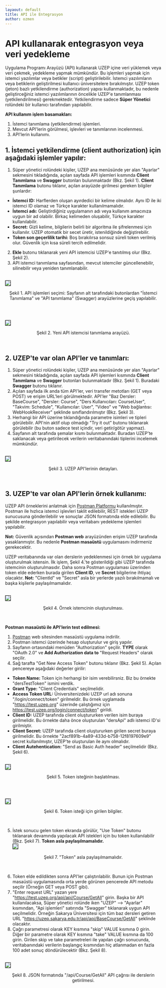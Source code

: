 ```yaml
---
layaout: default
title: API ile Entegrasyon
author: ozmen
---
```


# API kullanarak entegrasyon veya veri yedekleme

Uygulama Programı Arayüzü (API) kullanarak UZEP içine veri yüklemek veya veri çekmek, yedekleme yapmak mümkündür. Bu işlemleri yapmak için istemci yazılımlar veya betikler (script) geliştirilebilir. İstemci yazılımların veya betiklerin geliştirilmesi kullanıcı üniversitelere bırakılmıştır. UZEP token (jeton) bazlı yetkilendirme (authorization) yapısı kullanmaktadır, bu nedenle geliştirceğiniz istemci yazılımlarının öncelikle UZEP'e tanımlanması (yetkilendirilmesi) gerekmektedir. Yetkilendirme sadece **Süper Yönetici** rolündeki bir kullanıcı tarafından yapılabilir.

**API kullanım işlem basamakları:**
1. İstemci tanımlama (yetkilendirme) işlemleri.
2. Mevcut API'lerin görülmesi, işlevleri ve tanımlarının incelenmesi.
3. API'lerin kullanımı.

## 1. İstemci yetkilendirme (client authorization) için aşağıdaki işlemler yapılır:
1. Süper yönetici rolündeki kişiler, UZEP ana menüsünde yer alan "Ayarlar" sekmesini tıkladığında, açılan sayfada API işlemleri kısmında **Client Tanımlama** ve **Swagger** butonları bulunmaktadır (Bkz. Şekil 1). **Client Tanımlama** butonu tıklanır, açılan arayüzde girilmesi gereken bilgiler şunlardır:
* **İstemci ID:** Harflerden oluşan ayırdedici bir kelime olmalıdır. Aynı ID ile iki istemci ID olamaz ve Türkçe karakter kullanılmamalıdır. 
* **İstemci adı:** Geliştirdiğiniz uygulamanın adı veya kullanım amacınıza uygun bir ad olabilir. Birkaç kelimeden oluşabilir, Türkçe karakter kullanılabilir.
* **Secret:** Gizli kelime, bilgilerin belirli bir algoritma ile şifrelenmesi için kullanılır. UZEP otomatik bir secet üretir, istenildiğinde değiştirebilir.
* **Token son geçerlilik tarihi:** Boş bırakılırsa sonsuz süreli token verilmiş olur. Güvenlik için kısa süreli tercih edilmelidir.  
2. **Ekle** butonu tıklanarak yeni API istemcisi UZEP'e tanıtılmış olur (Bkz. Şekil 2). 
3. API istemci tanımlama sayfasından, mevcut istemciler güncellenebilir, silinebilir veya yeniden tanımlanabilir.

<br><img style="border:1px solid black" src="assets/images/api.png"/> 
<p style="text-align: center;">Şekil 1. API işlemleri seçimi: Sayfanın alt tarafındaki butonlardan "İstemci Tanımlama" ve "API tanımlama" (Swagger) arayüzlerine geçiş yapılabilir. </p> <br>

<br><img style="border:1px solid black" src="assets/images/token.png"/> 
<p style="text-align: center;">Şekil 2. Yeni API istemcisi tanımlama arayüzü. </p> <br>

## 2. UZEP'te var olan API'ler ve tanımları: 
1. Süper yönetici rolündeki kişiler, UZEP ana menüsünde yer alan "Ayarlar" sekmesini tıkladığında, açılan sayfada API işlemleri kısmında **Client Tanımlama** ve **Swagger** butonları bulunmaktadır (Bkz. Şekil 1). Buradaki **Swagger** butonu tıklanır. 
2. Açılan sayfada ilk anda tüm API'ler, veri transfer metotları (GET veya POST) ve erişim URL'leri görülmektedir. API'ler "Baz Dersler: BaseCourse", "Dersler: Course", "Ders Kullanıcıları: CourseUser", "Takvim: Schedule", "Kullanıcılar: User", "Video" ve "Web bağlantısı: WebHookReceiver" şeklinde sınıflandırılmıştır (Bkz. Şekil 3).
3. Herhangi bir API üzerine tıklandığında parametre isimleri ve tipleri görülebilir. API'nin aktif olup olmadığı "Try it out" butonu tıklanarak görülebilir (bu buton sadece test içindir, veri getir/götür yapmaz).
4. Sayfanın alt tarafında şemalar kısmı bulunmaktadır. Buradan UZEP'te saklanacak veya getirilecek verilerin veritabanındaki tiplerini incelemek mümkündür.

<br><img style="border:1px solid black" src="assets/images/swagger.png"/> 
<p style="text-align: center;">Şekil 3. UZEP API'lerinin detayları. </p> <br>

## 3. UZEP'te var olan API'lerin örnek kullanımı: 
UZEP API örneklerini anlatmak için [Postman Platformu](https://www.postman.com/) kullanılmıştır. Postman ile hızlıca istemci işlevleri taklit edilebilir, REST istekleri UZEP sunucusuna gönderilebilir ve sonuçlar JSON formatında elde edilebilir. Bu şekilde entegrasyon yapılabilir veya veritabanı yedekleme işlemleri yapılabilir.  

**Not:** Güvenlik açısından **Postman web** arayüzünden erişim UZEP tarafında yasaklanmıştır. Bu nedenle **Postman masaüstü** uygulamasını indirmeniz gerekecektir.  

UZEP veritabanında var olan derslerin yedeklenmesi için örnek bir uygulama oluşturulmak istensin. İlk işlem, Şekil 4.'te gösterildiği gibi UZEP tarafında istemcinin oluşturulmasıdır. Daha sonra Postman uygulaması üzerinden token elde ederken burada girilen **Client ID**, ve **Secret** bilgilerine  ihtiyaç olacaktır. **Not:** "ClientId" ve "Secret" asla bir yerlerde yazılı bırakılmamalı ve başka kişilerle paylaşılmamalıdır. 

<br><img style="border:1px solid black" src="assets/images/ornekIstemci.png"/> 
<p style="text-align: center;">Şekil 4. Örnek istemcinin oluşturulması. </p> <br>

**Postman masaüstü ile API'lerin test edilmesi:**
1. [Postman](https://www.postman.com/downloads/) web sitesinden masaüstü uygulama indirilir.
2. Postman istemci üzerinde hesap oluşturulur ve giriş yapılır.
3. Sayfanın ortasındaki menüden "Authorization" şeçilir. **TYPE** olarak "OAuth 2.0" ve **Add Authorization data to** "Request Headers" olarak seçilir. 
4. Sağ tarafta "Get New Access Token" butonu tıklanır (Bkz. Şekil 5). Açılan pencereye aşağıdaki değerler girilir:
* **Token Name:** Token için herhangi bir isim verebilirsniz. Biz bu örnekte "dersTestToken" ismini verdik.
* **Grant Type:** "Client Credentials" seçilmelidir.
* **Access Token URL:** Üniversitenizdeki UZEP url adı sonuna "/login/connect/token" girilmeldir. Bu örnek uyglamada "https://test.uzep.org" üzerinde çalıştığımız için https://test.uzep.org/login/connect/token" girildi. 
* **Client ID:** UZEP tarafında client oluştururken verilen isim buraya girilmelidir. Bu örnekte daha önce oluşturulan "dersApi" adlı istemci ID'si girilmiştir.
* **Client Secret:** UZEP tarafında client oluştururken girilen secret buraya girilmelidir. Bu örnekte "2acf891b-4a89-433d-b758-12f8197609e9" secret kullanılmıştır, UZEP'te oluşturulan ile aynı olmalıdır.
* **Client Autehentication:** "Send as Basic Auth header" seçilmelidir (Bkz. Şekil 6).

<br><img style="border:1px solid black" src="assets/images/authorization.png"/> 
<p style="text-align: center;">Şekil 5. Token isteğinin başlatılması. </p> <br>

<br><img style="border:1px solid black" src="assets/images/requestToken.png"/> 
<p style="text-align: center;">Şekil 6. Token isteği için girilen bilgiler. </p> <br>

5. İstek sonucu gelen token ekranda görülür, "Use Token" butonu tıklanarak devamında yapılacak API istekleri için bu token kullanılabilir (Bkz. Şekil 7). **Token asla paylaşılmamalıdır.**
<br><img style="border:1px solid black" src="assets/images/useToken.png"/> 
<p style="text-align: center;">Şekil 7. "Token" asla paylaşılmamalıdır. </p> <br>

6. Token elde edildikten sonra API'ler çalıştırılabilir. Bunun için Postman masaüstü uygulamasında orta yerde görünen pencerede API metodu seçilir (Örneğin GET veya POST gibi). 
7. "Enter request URL" yazan yere "https://test.uzep.org/api/api/Course/GetAll" girin. Başka bir API kullanılacaksa, Süper yönetici rolünde iken "UZEP" --> "Ayarlar" kısmından, "Api işlemleri" satırında "Swagger" tıklanarak uygun API seçilmelidir. Örneğin Sakarya Üniversitesi için tüm baz dersleri getiren URL "https://uzep.sakarya.edu.tr/api/api/BaseCourse/GetAll" şeklinde olacaktır.
8. Çağrı parametresi olarak KEY kısmına "skip" VALUE kısmına 0 girin. Diğer bir parametre olarak KEY kısmına "take" VALUE kısmına da 100 girin. Girilen skip ve take parametreleri ile yapılan çağrı sonucunda, veritabanındaki verilerin başlangıç kısmından hiç atlanmadan en fazla 100 adet sonuç döndürülecektir (Bkz. Şekil 8). 

<br><img style="border:1px solid black" src="assets/images/apiResult.png"/> 
<p style="text-align: center;">Şekil 8. JSON formatında "/api/Course/GetAll" API çağrısı ile derslerin getirilmesi. </p> <br>